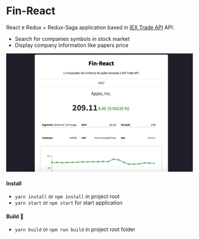 # Fin-React

React e Redux + Redux-Saga application based in [IEX Trade API](https://iexcloud.io/docs/api/ "IEX Trade") API. 

* Search for companies symbols in stock market
* Display company information like papers price

![Imagem do projeto](screenshot.png)

#### Install

  - `yarn install` or `npm install` in project root
  - `yarn start` or `npm start` for start application
  
#### Build :rocket:
  - `yarn build` or `npm run build` in project root folder
